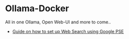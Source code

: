 # Ollama-Docker

All in one Ollama, Open Web-UI and more to come..

- [Guide on how to set up Web Search using Google PSE](https://youtu.be/_KoifHHJhNY?si=CfK5B3LyJ-7fP7C5)
